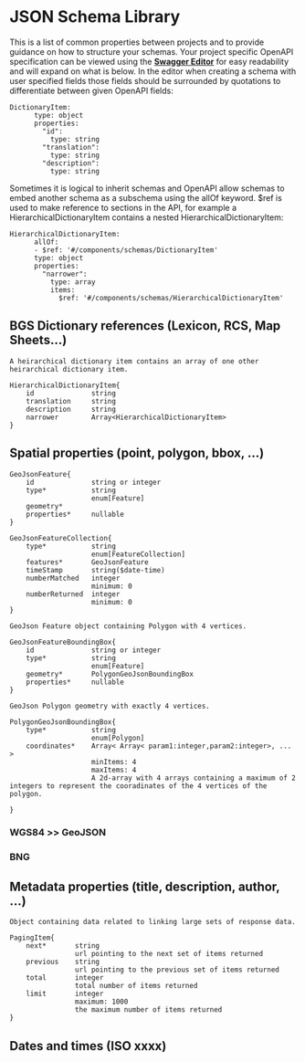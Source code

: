 # JSON Schema Library

This is a list of common properties between projects and to provide guidance on how to structure your schemas. 
Your project specific OpenAPI specification can be viewed using the [**Swagger Editor**](https://editor.swagger.io/) 
for easy readability and will expand on what is below. In the editor when creating a schema 
with user specified fields those fields should be surrounded by quotations to differentiate between 
given OpenAPI fields:

```
DictionaryItem:
      type: object
      properties:
        "id":
          type: string
        "translation":
          type: string
        "description":
          type: string
```

<div class="schema-container" data-schema-name="DictionaryItem">

</div>

Sometimes it is logical to inherit schemas and OpenAPI allow schemas to embed another schema as a 
subschema using the allOf keyword. $ref is used to make reference to sections in the API, for 
example a HierarchicalDictionaryItem contains a nested HierarchicalDictionaryItem:


```
HierarchicalDictionaryItem:
      allOf:
      - $ref: '#/components/schemas/DictionaryItem'
      type: object
      properties:
        "narrower":
          type: array
          items:
            $ref: '#/components/schemas/HierarchicalDictionaryItem'
```

<div class="schema-container" data-schema-name="HierarchicalDictionaryItem">

</div>

## BGS Dictionary references (Lexicon, RCS, Map Sheets...)

```
A heirarchical dictionary item contains an array of one other heirarchical dictionary item.

HierarchicalDictionaryItem{
    id              string
    translation     string
    description     string
    narrower        Array<HierarchicalDictionaryItem>
}
```

## Spatial properties (point, polygon, bbox, ...)
                      
```
GeoJsonFeature{
    id              string or integer
    type*           string
                    enum[Feature]
    geometry*       
    properties*     nullable
}
```

```
GeoJsonFeatureCollection{
    type*           string
                    enum[FeatureCollection]
    features*       GeoJsonFeature
    timeStamp       string($date-time)
    numberMatched   integer
                    minimum: 0
    numberReturned  integer
                    minimum: 0
}
```

```
GeoJson Feature object containing Polygon with 4 vertices. 

GeoJsonFeatureBoundingBox{
    id              string or integer
    type*           string
                    enum[Feature]
    geometry*       PolygonGeoJsonBoundingBox
    properties*     nullable
}
```

```
GeoJson Polygon geometry with exactly 4 vertices.

PolygonGeoJsonBoundingBox{
    type*           string
                    enum[Polygon]
    coordinates*	Array< Array< param1:integer,param2:integer>, ... >
                    minItems: 4
                    maxItems: 4
                    A 2d-array with 4 arrays containing a maximum of 2 integers to represent the cooradinates of the 4 vertices of the polygon.

}
```

### WGS84 >> GeoJSON

### BNG

## Metadata properties (title, description, author, ...)

``` 
Object containing data related to linking large sets of response data.

PagingItem{
    next*       string
                url pointing to the next set of items returned
    previous    string
                url pointing to the previous set of items returned
    total       integer
                total number of items returned
    limit       integer
                maximum: 1000
                the maximum number of items returned    
}
```

## Dates and times (ISO xxxx)